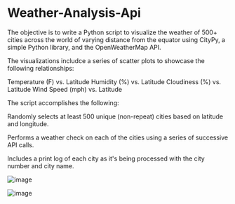 # Weather-Analysis-Api

The objective is to write a Python script to visualize the weather of 500+ cities across the world of varying distance from the equator using CityPy, a simple Python library, and the OpenWeatherMap API.

The visualizations includce a series of scatter plots to showcase the following relationships:

Temperature (F) vs. Latitude Humidity (%) vs. Latitude Cloudiness (%) vs. Latitude Wind Speed (mph) vs. Latitude

The script accomplishes the following:

Randomly selects at least 500 unique (non-repeat) cities based on latitude and longitude.

Performs a weather check on each of the cities using a series of successive API calls.

Includes a print log of each city as it's being processed with the city number and city name.



![image](https://user-images.githubusercontent.com/24644072/226075651-ba3e821c-276b-447c-8ac7-387f56545182.png)



![image](https://user-images.githubusercontent.com/24644072/226075661-65c578cf-b913-4e38-86eb-3dfe60caf602.png)

